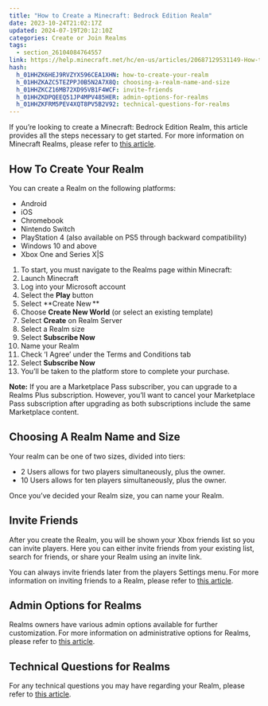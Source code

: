 ```yaml
---
title: "How to Create a Minecraft: Bedrock Edition Realm"
date: 2023-10-24T21:02:17Z
updated: 2024-07-19T20:12:10Z
categories: Create or Join Realms
tags:
  - section_26104084764557
link: https://help.minecraft.net/hc/en-us/articles/20687129531149-How-to-Create-a-Minecraft-Bedrock-Edition-Realm
hash:
  h_01HHZK6HEJ9RVZYX596CEA1XHN: how-to-create-your-realm
  h_01HHZKAZC5TEZPPJ0B5N2A7X8Q: choosing-a-realm-name-and-size
  h_01HHZKCZ16MB72XD95VB1F4WCF: invite-friends
  h_01HHZKDPQEEQ51JP4MPV485HER: admin-options-for-realms
  h_01HHZKFRM5PEV4XQT8PV5B2V92: technical-questions-for-realms
---
```


If you’re looking to create a Minecraft: Bedrock Edition Realm, this article provides all the steps necessary to get started. For more information on Minecraft Realms, please refer to [this article](./Minecraft-Bedrock-Edition-Realms-General-FAQ.md).

## How To Create Your Realm  

You can create a Realm on the following platforms: 

- Android 
- iOS 
- Chromebook 
- Nintendo Switch 
- PlayStation 4 (also available on PS5 through backward compatibility) 
- Windows 10 and above 
- Xbox One and Series X\|S 

1.  To start, you must navigate to the Realms page within Minecraft: 
2.  Launch Minecraft
3.  Log into your Microsoft account 
4.  Select the **Play** button 
5.  Select **Create New **
6.  Choose **Create New World** (or select an existing template) 
7.  Select **Create** on Realm Server 
8.  Select a Realm size
9.  Select **Subscribe Now**
10. Name your Realm
11. Check ‘I Agree’ under the Terms and Conditions tab
12. Select **Subscribe Now**
13. You’ll be taken to the platform store to complete your purchase.

**Note:** If you are a Marketplace Pass subscriber, you can upgrade to a Realms Plus subscription. However, you’ll want to cancel your Marketplace Pass subscription after upgrading as both subscriptions include the same Marketplace content.

## Choosing A Realm Name and Size  

Your realm can be one of two sizes, divided into tiers:  

- 2 Users allows for two players simultaneously, plus the owner.
- 10 Users allows for ten players simultaneously, plus the owner.

Once you’ve decided your Realm size, you can name your Realm.

## Invite Friends  

After you create the Realm, you will be shown your Xbox friends list so you can invite players. Here you can either invite friends from your existing list, search for friends, or share your Realm using an invite link.

You can always invite friends later from the players Settings menu. For more information on inviting friends to a Realm, please refer to [this article](./How-to-Invite-Friends-to-Your-Minecraft-Bedrock-Edition-Realm.md).

## Admin Options for Realms  

Realms owners have various admin options available for further customization. For more information on administrative options for Realms, please refer to [this article](../Manage-or-Troubleshoot-Realms/How-to-Manage-Your-Minecraft-Bedrock-Edition-Realm.md).

## Technical Questions for Realms

For any technical questions you may have regarding your Realm, please refer to [this article](../Manage-or-Troubleshoot-Realms/How-to-Upload-Worlds-onto-a-Minecraft-Realm.md).
